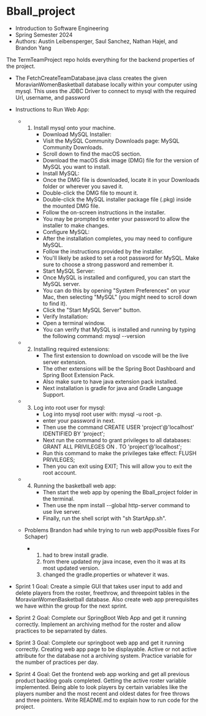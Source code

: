 # Bball_project
- Introduction to Software Engineering 
- Spring Semester 2024
- Authors: Austin Leibensperger, Saul Sanchez, Nathan Hajel, and Brandon Yang


The TermTeamProject repo holds everything for the backend properties of the project.
- The FetchCreateTeamDatabase.java class creates the given MoravianWomenBasketball database locally within your computer using mysql. This uses the JDBC Driver to connect to mysql with the required Url, username, and password

- Instructions to Run Web App:
    - 1. Install mysql onto your machine. 
          - Download MySQL Installer:
          - Visit the MySQL Community Downloads page: MySQL Community Downloads.
          - Scroll down to find the macOS section.
          - Download the macOS disk image (DMG) file for the version of MySQL you want to install.
          - Install MySQL:
          - Once the DMG file is downloaded, locate it in your Downloads folder or wherever you saved it.
          - Double-click the DMG file to mount it.
          - Double-click the MySQL installer package file (.pkg) inside the mounted DMG file.
          - Follow the on-screen instructions in the installer.
          - You may be prompted to enter your password to allow the installer to make changes.
          - Configure MySQL:
          - After the installation completes, you may need to configure MySQL.
          - Follow the instructions provided by the installer.
          - You'll likely be asked to set a root password for MySQL. Make sure to choose a strong password and remember it.
          - Start MySQL Server:
          - Once MySQL is installed and configured, you can start the MySQL server.
          - You can do this by opening "System Preferences" on your Mac, then selecting "MySQL" (you might need to scroll down to find it).
          - Click the "Start MySQL Server" button.
          - Verify Installation:
          - Open a terminal window.
          - You can verify that MySQL is installed and running by typing the following command: mysql --version
    - 2. Installing required extensions: 
          - The first extension to download on vscode will be the live server extension. 
          - The other extensions will be the Spring Boot Dashboard and Spring Boot Extension Pack. 
          - Also make sure to have java extension pack installed.
          - Next installation is gradle for java and Gradle Language Support.
    - 3.  Log into root user for mysql:
          - Log into mysql root user with: mysql -u root -p.
          - enter your password in next. 
          - Then use the command CREATE USER 'project'@'localhost' IDENTIFIED BY 'project';
          - Next run the command to grant privileges to all databases: GRANT ALL PRIVILEGES ON *.* TO 'project'@'localhost';
          - Run this command to make the privileges take effect: FLUSH PRIVILEGES;
          - Then you can exit using EXIT; This will allow you to exit the root account. 
    - 4.  Running the basketball web app:
          - Then start the web app by opening the Bball_project folder in the terminal. 
          - Then use the npm install --global http-server command to use live server. 
          - Finally, run the shell script with "sh StartApp.sh".


  - Problems Brandon had while trying to run web app(Possible fixes For Schaper)
      - 1. had to brew install gradle.
        2. from there updated my java incase, even tho it was at its      most updated version.
        3. changed the gradle.properties or whatever it was.


- Sprint 1 Goal:
  Create a simple GUI that takes user input to add and delete players from the roster, freethrow, and threepoint tables in the MoravianWomenBasketball database. Also create web app prerequisites we have within the group for the next sprint. 

- Sprint 2 Goal:
  Complete our SpringBoot Web App and get it running correctly. Implement an archiving method for the roster and allow practices to be separrated by dates.

- Sprint 3 Goal:
  Complete our springboot web app and get it running correctly. Creating web app page to be displayable. Active or not active attribute for the database not a archiving system. Practice variable for the number of practices per day.

- Sprint 4 Goal: 
  Get the frontend web app working and get all previous product backlog goals completed. Getting the active roster variable implemented. Being able to look players by certain variables like the players number and the most recent and oldest dates for free throws and three pointers. Write README.md to explain how to run code for the project. 
  

